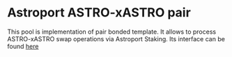 # Astroport ASTRO-xASTRO pair

This pool is implementation of pair bonded template. It allows to process ASTRO-xASTRO swap operations via Astroport Staking. Its interface can be found [here](../../packages/pair_astro_xastro/README.md)
